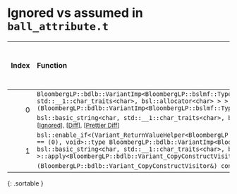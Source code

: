 # Ignored vs assumed in `ball_attribute.t`

<script src="../sorttable.js"></script>

|   Index | Function                                                                                                                                                                                                                                                                                                                                                                                                                                                                                                           |   Difference in number of lines |   Function size difference in bytes |   Number of lines in assumed build | Number of bytes in assumed build   |   Number of lines in ignored build | Number of bytes in ignored build   |
|--------:|:-------------------------------------------------------------------------------------------------------------------------------------------------------------------------------------------------------------------------------------------------------------------------------------------------------------------------------------------------------------------------------------------------------------------------------------------------------------------------------------------------------------------|--------------------------------:|------------------------------------:|-----------------------------------:|:-----------------------------------|-----------------------------------:|:-----------------------------------|
|       0 | `BloombergLP::bdlb::VariantImp<BloombergLP::bslmf::TypeList<int, long long, bsl::basic_string<char, std::__1::char_traits<char>, bsl::allocator<char> > > >::operator=(BloombergLP::bdlb::VariantImp<BloombergLP::bslmf::TypeList<int, long long, bsl::basic_string<char, std::__1::char_traits<char>, bsl::allocator<char> > > > const&)` <sup>\[[Assumed](0-assume)\], \[[Ignored](0-none)\], \[[Diff](0.diff.html)\], \[[Prettier Diff](0-diff.html)\]                                                          |                              -1 |                                 -16 |                                224 | 4,279,520                          |                                240 | 4,279,536                          |
|       1 | `bsl::enable_if<(Variant_ReturnValueHelper<BloombergLP::bdlb::Variant_CopyConstructVisitor>::value) == (0), void>::type BloombergLP::bdlb::VariantImp<BloombergLP::bslmf::TypeList<int, long long, bsl::basic_string<char, std::__1::char_traits<char>, bsl::allocator<char> > > >::apply<BloombergLP::bdlb::Variant_CopyConstructVisitor>(BloombergLP::bdlb::Variant_CopyConstructVisitor&) const` <sup>\[[Assumed](1-assume)\], \[[Ignored](1-none)\], \[[Diff](1.diff.html)\], \[[Prettier Diff](1-diff.html)\] |                              -2 |                                 -16 |                                224 | 4,279,296                          |                                240 | 4,279,296                          |
{: .sortable }
